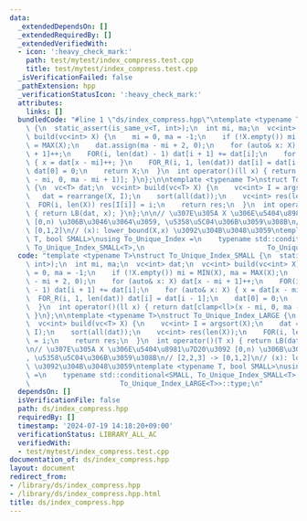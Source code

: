 ```yaml
---
data:
  _extendedDependsOn: []
  _extendedRequiredBy: []
  _extendedVerifiedWith:
  - icon: ':heavy_check_mark:'
    path: test/mytest/index_compress.test.cpp
    title: test/mytest/index_compress.test.cpp
  _isVerificationFailed: false
  _pathExtension: hpp
  _verificationStatusIcon: ':heavy_check_mark:'
  attributes:
    links: []
  bundledCode: "#line 1 \"ds/index_compress.hpp\"\ntemplate <typename T>\nstruct To_Unique_Index_SMALL\
    \ {\n  static_assert(is_same_v<T, int>);\n  int mi, ma;\n  vc<int> dat;\n  vc<int>\
    \ build(vc<int> X) {\n    mi = 0, ma = -1;\n    if (!X.empty()) mi = MIN(X), ma\
    \ = MAX(X);\n    dat.assign(ma - mi + 2, 0);\n    for (auto& x: X) dat[x - mi\
    \ + 1]++;\n    FOR(i, len(dat) - 1) dat[i + 1] += dat[i];\n    for (auto& x: X)\
    \ { x = dat[x - mi]++; }\n    FOR_R(i, 1, len(dat)) dat[i] = dat[i - 1];\n   \
    \ dat[0] = 0;\n    return X;\n  }\n  int operator()(ll x) { return dat[clamp<ll>(x\
    \ - mi, 0, ma - mi + 1)]; }\n};\n\ntemplate <typename T>\nstruct To_Unique_Index_LARGE\
    \ {\n  vc<T> dat;\n  vc<int> build(vc<T> X) {\n    vc<int> I = argsort(X);\n \
    \   dat = rearrange(X, I);\n    sort(all(dat));\n    vc<int> res(len(X));\n  \
    \  FOR(i, len(X)) res[I[i]] = i;\n    return res;\n  }\n  int operator()(T x)\
    \ { return LB(dat, x); }\n};\n\n// \u307E\u305A X \u306E\u5404\u8981\u7D20\u3092\
    \ [0,n) \u306B\u3046\u3064\u3059, \u5358\u5C04\u306B\u3059\u308B\n// [2,2,3] ->\
    \ [0,1,2]\n// (x): lower_bound(X,x) \u3092\u304B\u3048\u3059\ntemplate <typename\
    \ T, bool SMALL>\nusing To_Unique_Index =\n    typename std::conditional<SMALL,\
    \ To_Unique_Index_SMALL<T>,\n                              To_Unique_Index_LARGE<T>>::type;\n"
  code: "template <typename T>\nstruct To_Unique_Index_SMALL {\n  static_assert(is_same_v<T,\
    \ int>);\n  int mi, ma;\n  vc<int> dat;\n  vc<int> build(vc<int> X) {\n    mi\
    \ = 0, ma = -1;\n    if (!X.empty()) mi = MIN(X), ma = MAX(X);\n    dat.assign(ma\
    \ - mi + 2, 0);\n    for (auto& x: X) dat[x - mi + 1]++;\n    FOR(i, len(dat)\
    \ - 1) dat[i + 1] += dat[i];\n    for (auto& x: X) { x = dat[x - mi]++; }\n  \
    \  FOR_R(i, 1, len(dat)) dat[i] = dat[i - 1];\n    dat[0] = 0;\n    return X;\n\
    \  }\n  int operator()(ll x) { return dat[clamp<ll>(x - mi, 0, ma - mi + 1)];\
    \ }\n};\n\ntemplate <typename T>\nstruct To_Unique_Index_LARGE {\n  vc<T> dat;\n\
    \  vc<int> build(vc<T> X) {\n    vc<int> I = argsort(X);\n    dat = rearrange(X,\
    \ I);\n    sort(all(dat));\n    vc<int> res(len(X));\n    FOR(i, len(X)) res[I[i]]\
    \ = i;\n    return res;\n  }\n  int operator()(T x) { return LB(dat, x); }\n};\n\
    \n// \u307E\u305A X \u306E\u5404\u8981\u7D20\u3092 [0,n) \u306B\u3046\u3064\u3059\
    , \u5358\u5C04\u306B\u3059\u308B\n// [2,2,3] -> [0,1,2]\n// (x): lower_bound(X,x)\
    \ \u3092\u304B\u3048\u3059\ntemplate <typename T, bool SMALL>\nusing To_Unique_Index\
    \ =\n    typename std::conditional<SMALL, To_Unique_Index_SMALL<T>,\n        \
    \                      To_Unique_Index_LARGE<T>>::type;\n"
  dependsOn: []
  isVerificationFile: false
  path: ds/index_compress.hpp
  requiredBy: []
  timestamp: '2024-07-19 14:18:20+09:00'
  verificationStatus: LIBRARY_ALL_AC
  verifiedWith:
  - test/mytest/index_compress.test.cpp
documentation_of: ds/index_compress.hpp
layout: document
redirect_from:
- /library/ds/index_compress.hpp
- /library/ds/index_compress.hpp.html
title: ds/index_compress.hpp
---
```

